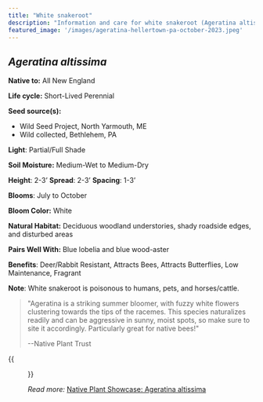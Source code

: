 ```yaml
---
title: "White snakeroot"
description: "Information and care for white snakeroot (Ageratina altissima), sold at Red Trillium Gardens"
featured_image: '/images/ageratina-hellertown-pa-october-2023.jpeg'
---
```

## _Ageratina altissima_

**Native to:** All New England

**Life cycle:** Short-Lived Perennial

**Seed source(s):** 

- Wild Seed Project, North Yarmouth, ME
- Wild collected, Bethlehem, PA

**Light**: Partial/Full Shade

**Soil Moisture:** Medium-Wet to Medium-Dry

**Height**: 2-3’  **Spread**: 2-3’  **Spacing**: 1-3’

**Blooms**: July to October

**Bloom Color:** White

**Natural Habitat:** Deciduous woodland understories, shady roadside edges, and disturbed areas

**Pairs Well With:** Blue lobelia and blue wood-aster

**Benefits**: Deer/Rabbit Resistant, Attracts Bees, Attracts Butterflies, Low Maintenance, Fragrant

**Note**: White snakeroot is poisonous to humans, pets, and horses/cattle.

> "Ageratina is a striking summer bloomer, with fuzzy white flowers clustering towards the tips of the racemes. This species naturalizes readily and can be aggressive in sunny, moist spots, so make sure to site it accordingly. Particularly great for native bees!"
> 
> --Native Plant Trust

{{<figure src="/images/ageratina-ausable-chasm-aug-2019.jpeg" link="/images/ageratina-ausable-chasm-aug-2019.jpeg" target="_blank" alt="Photo of Ageratina altissima, a plant of 3-4' with white tufted flower clusters and simple green leaves" title="Ageratina altissima at Ausable Chasm, Keeseville, NY, August 2019">}}

*Read more:* [Native Plant Showcase: Ageratina altissima](/posts/native-plants/ageratina-altissima/)
